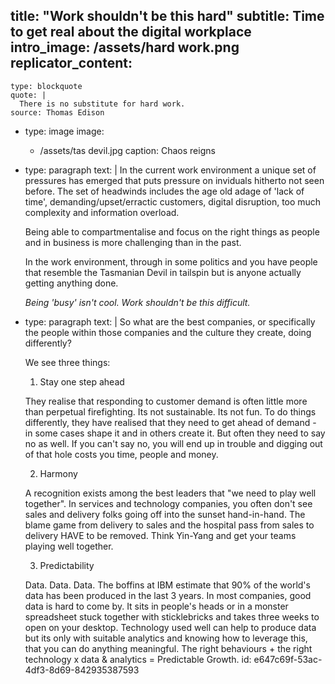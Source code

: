 title: "Work shouldn't be this hard"
subtitle: Time to get real about the digital workplace
intro_image: /assets/hard work.png
replicator_content:
  - 
    type: blockquote
    quote: |
      There is no substitute for hard work.
    source: Thomas Edison
  - 
    type: image
    image:
      - /assets/tas devil.jpg
    caption: Chaos reigns
  - 
    type: paragraph
    text: |
      In the current work environment a unique set of pressures has emerged that puts pressure on inviduals hitherto not seen before. The set of headwinds includes the age old adage of 'lack of time', demanding/upset/erractic customers, digital disruption, too much complexity and information overload.
      
      Being able to compartmentalise and focus on the right things as people and in business is more challenging than in the past.
      
      In the work environment, through in some politics and you have people that resemble the Tasmanian Devil in tailspin but is anyone actually getting anything done.
      
      *Being 'busy' isn't cool. Work shouldn't be this difficult.*
  - 
    type: paragraph
    text: |
      So what are the best companies, or specifically the people within those companies and the culture they create, doing differently?
      
      We see three things:
      
      1) Stay one step ahead
      
      They realise that responding to customer demand is often little more than perpetual firefighting. Its not sustainable. Its not fun. To do things differently, they have realised that they need to get ahead of demand - in some cases shape it and in others create it. But often they need to say no as well. If you can't say no, you will end up in trouble and digging out of that hole costs you time, people and money.
      
      2) Harmony
      
      A recognition exists among the best leaders that "we need to play well together". In services and technology companies, you often don't see sales and delivery folks going off into the sunset hand-in-hand. The blame game from delivery to sales and the hospital pass from sales to delivery HAVE to be removed. Think Yin-Yang and get your teams playing well together.
      
      3) Predictability
      
      Data. Data. Data. The boffins at IBM estimate that 90% of the world's data has been produced in the last 3 years. In most companies, good data is hard to come by. It sits in people's heads or in a monster spreadsheet stuck together with sticklebricks and takes three weeks to open on your desktop. Technology used well can help to produce data but its only with suitable analytics and knowing how to leverage this, that you can do anything meaningful. The right behaviours + the right technology x data & analytics = Predictable Growth.
id: e647c69f-53ac-4df3-8d69-842935387593

